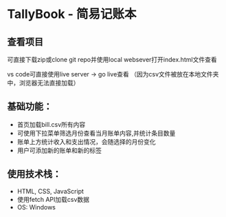 # TallyBook - 简易记账本

## 查看项目
可直接下载zip或clone git repo并使用local websever打开index.html文件查看

vs code可直接使用live server -> go live查看
（因为csv文件被放在本地文件夹中，浏览器无法直接加载）

## 基础功能：
- 首页加载bill.csv所有内容
- 可使用下拉菜单筛选月份查看当月账单内容,并统计条目数量
- 账单上方统计收入和支出情况，会随选择的月份变化
- 用户可添加新的账单和新的标签

## 使用技术栈：
- HTML, CSS, JavaScript
- 使用fetch API加载csv数据
- OS: Windows
